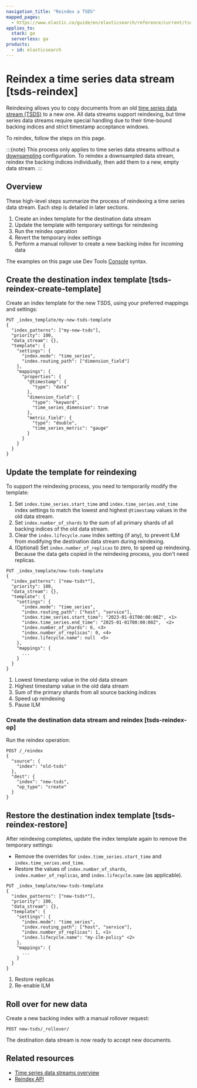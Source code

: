 ```yaml
---
navigation_title: "Reindex a TSDS"
mapped_pages:
  - https://www.elastic.co/guide/en/elasticsearch/reference/current/tsds-reindex.html
applies_to:
  stack: ga
  serverless: ga
products:
  - id: elasticsearch
---
```


# Reindex a time series data stream [tsds-reindex]

Reindexing allows you to copy documents from an old [time series data stream (TSDS)](/manage-data/data-store/data-streams/time-series-data-stream-tsds.md) to a new one. All data streams support reindexing, but time series data streams require special handling due to their time-bound backing indices and strict timestamp acceptance windows.

To reindex, follow the steps on this page.

:::{note}
This process only applies to time series data streams without a [downsampling](/manage-data/data-store/data-streams/downsampling-time-series-data-stream.md) configuration. To reindex a downsampled data stream, reindex the backing indices individually, then add them to a new, empty data stream.
:::

## Overview

These high-level steps summarize the process of reindexing a time series data stream. Each step is detailed in later sections.

1. Create an index template for the destination data stream
2. Update the template with temporary settings for reindexing
3. Run the reindex operation
4. Revert the temporary index settings
5. Perform a manual rollover to create a new backing index for incoming data

The examples on this page use Dev Tools [Console](/explore-analyze/query-filter/tools/console.md) syntax.

## Create the destination index template [tsds-reindex-create-template]

Create an index template for the new TSDS, using your preferred mappings and settings:

```console
PUT _index_template/my-new-tsds-template
{
  "index_patterns": ["my-new-tsds"],
  "priority": 100,
  "data_stream": {},
  "template": {
    "settings": {
      "index.mode": "time_series",
      "index.routing_path": ["dimension_field"]
    },
    "mappings": {
      "properties": {
        "@timestamp": {
          "type": "date"
        },
        "dimension_field": {
          "type": "keyword",
          "time_series_dimension": true
        },
        "metric_field": {
          "type": "double",
          "time_series_metric": "gauge"
        }
      }
    }
  }
}
```
## Update the template for reindexing 

To support the reindexing process, you need to temporarily modify the template:

  1. Set `index.time_series.start_time` and `index.time_series.end_time` index settings to match the lowest and highest `@timestamp` values in the old data stream. 
  2. Set `index.number_of_shards` to the sum of all primary shards of all backing indices of the old data stream. 
  3. Clear the `index.lifecycle.name` index setting (if any), to prevent ILM from modifying the destination data stream during reindexing.
  4. (Optional) Set `index.number_of_replicas` to zero, to speed up reindexing. Because the data gets copied in the reindexing process, you don't need replicas.

```console
PUT _index_template/new-tsds-template
{
  "index_patterns": ["new-tsds*"],
  "priority": 100,
  "data_stream": {},
  "template": {
    "settings": {
      "index.mode": "time_series",
      "index.routing_path": ["host", "service"], 
      "index.time_series.start_time": "2023-01-01T00:00:00Z", <1>
      "index.time_series.end_time": "2025-01-01T00:00:00Z",  <2>
      "index.number_of_shards": 6, <3>
      "index.number_of_replicas": 0, <4>
      "index.lifecycle.name": null  <5>
    },
    "mappings": {
      ...
    }
  }
}
```

1. Lowest timestamp value in the old data stream
2. Highest timestamp value in the old data stream
3. Sum of the primary shards from all source backing indices
4. Speed up reindexing
5. Pause ILM

### Create the destination data stream and reindex [tsds-reindex-op]

Run the reindex operation:

```console
POST /_reindex
{
  "source": {
    "index": "old-tsds"
  },
  "dest": {
    "index": "new-tsds",
    "op_type": "create"
  }
}
```


## Restore the destination index template [tsds-reindex-restore]

After reindexing completes, update the index template again to remove the temporary settings:

* Remove the overrides for `index.time_series.start_time` and `index.time_series.end_time`.
* Restore the values of `index.number_of_shards`, `index.number_of_replicas`,  and  `index.lifecycle.name` (as applicable).

```console
PUT _index_template/new-tsds-template
{
  "index_patterns": ["new-tsds*"],
  "priority": 100,
  "data_stream": {},
  "template": {
    "settings": { 
      "index.mode": "time_series",
      "index.routing_path": ["host", "service"],
      "index.number_of_replicas": 1, <1>
      "index.lifecycle.name": "my-ilm-policy" <2>
    }, 
    "mappings": {
      ...
    }
  }
}
```

1. Restore replicas
2. Re-enable ILM

## Roll over for new data

Create a new backing index with a manual rollover request:

```console
POST new-tsds/_rollover/
```

The destination data stream is now ready to accept new documents.

## Related resources

- [Time series data streams overview](/manage-data/data-store/data-streams/time-series-data-stream-tsds.md)
- [Reindex API](https://www.elastic.co/docs/api/doc/elasticsearch/operation/operation-reindex)